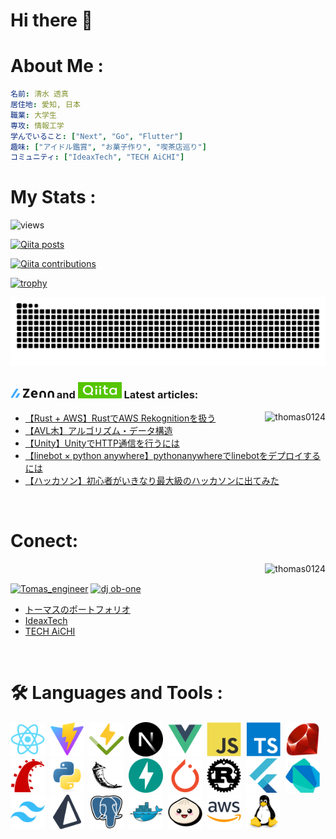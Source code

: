 # Hi there 👋
#  **About Me :**

```yaml
名前: 清水 透真
居住地: 愛知, 日本
職業: 大学生
専攻: 情報工学
学んでいること: ["Next", "Go", "Flutter"]
趣味: ["アイドル鑑賞", "お菓子作り", "喫茶店巡り"]
コミュニティ: ["IdeaxTech", "TECH AiCHI"]
```

# **My Stats :**
<p>
  <img src="https://komarev.com/ghpvc/?username=thomas0124&style=flat-square&color=blue" alt="views"/>
  
  [![Qiita posts](https://qiita-badge.apiapi.app/s/thomas0124/posts.svg)](http://qiita.com/thomas0124)

  [![Qiita contributions](https://qiita-badge.apiapi.app/s/thomas0124/contributions.svg)](http://qiita.com/thomas0124)
</p>

[![trophy](https://github-profile-trophy.vercel.app/?username=thomas0124&theme=onedark)](https://github.com/ryo-ma/github-profile-trophy)

<picture>
  <source media="(prefers-color-scheme: dark)" srcset="https://raw.githubusercontent.com/obregonia1/obregonia1/master/img/snake-dark.svg">
  <source media="(prefers-color-scheme: light)" srcset="https://raw.githubusercontent.com/obregonia1/obregonia1/master/img/snake.svg">
  <img alt="github contribution grid snake animation" src="https://raw.githubusercontent.com/obregonia1/obregonia1/master/img/snake.svg">
</picture>


### <img src="./img/zenn.svg" width="70px"> and <img src= "./img/qiita.svg" width="70px"> Latest articles:
<img align="right" src="https://github-readme-stats.vercel.app/api/top-langs?username=thomas0124&show_icons=true&theme=tokyonight&layout=compact&locale=en&langs_count=10" alt="thomas0124" />

- [【Rust + AWS】RustでAWS Rekognitionを扱う](https://zenn.dev/tomas_engineer/books/fa87f772066079)
- [【AVL木】アルゴリズム・データ構造 ](https://qiita.com/thomas0124/items/9dc542b4e3917f10fbb8)
- [【Unity】UnityでHTTP通信を行うには](https://qiita.com/thomas0124/items/7b53912544a82a55b7ec)
- [【linebot × python anywhere】pythonanywhereでlinebotをデプロイするには](https://qiita.com/thomas0124/items/f05bf6c42a8094058b7a)
- [【ハッカソン】初心者がいきなり最大級のハッカソンに出てみた](https://qiita.com/thomas0124/items/9be7717fcc9d0bd83a5d)


&nbsp;

# Conect:

<p>&nbsp;<img align="right" src="https://github-readme-stats.vercel.app/api?username=thomas0124&show_icons=true&count_private=true&theme=tokyonight&custom_title=thomas0124's%20GitHub%20Stats&locale=en" alt="thomas0124" />
</p>

<a href="https://twitter.com/Tomas_engineer" target="blank"><img align="center" src="https://raw.githubusercontent.com/rahuldkjain/github-profile-readme-generator/master/src/images/icons/Social/twitter.svg" alt="Tomas_engineer" height="30" width="40" /></a>
<a href="https://www.instagram.com/tomas_03124/" target="blank"><img align="center" src="https://raw.githubusercontent.com/rahuldkjain/github-profile-readme-generator/master/src/images/icons/Social/instagram.svg" alt="dj ob-one" height="30" width="40" /></a>

- [トーマスのポートフォリオ](https://portfolio-thomas0124.vercel.app/)
- [IdeaxTech](https://plat.meijo-u.ac.jp/entrepreneurship/)
- [TECH AiCHI](https://twitter.com/Tech_Aichi) 

&nbsp;

# :hammer_and_wrench: **Languages and Tools :**
<p align="left">
  <img src="https://github.com/devicons/devicon/blob/master/icons/react/react-original.svg" title="React" alt="React" width="55" height="55"/>&nbsp;
  <img src="https://github.com/devicons/devicon/blob/master/icons/vitejs/vitejs-original.svg" title="Vitejs" alt="Vitejs" width="55" height="55" />&nbsp;
  <img src="https://github.com/devicons/devicon/blob/master/icons/vitest/vitest-original.svg" title="Vitest" alt="Vitest" width="55" height="55" />&nbsp;
  <img src="https://github.com/devicons/devicon/blob/master/icons/nextjs/nextjs-original.svg" title="Nextjs" alt="Nextjs" width="55" height="55" />&nbsp;
  <img src="https://github.com/devicons/devicon/blob/master/icons/vuejs/vuejs-original.svg" title="Vuejs" alt="Vuejs" width="55" height="55" />&nbsp;
  <img src="https://github.com/devicons/devicon/blob/master/icons/javascript/javascript-original.svg" title="javacript" alt="javascript" width="55" height="55" />&nbsp;
  <img src="https://github.com/devicons/devicon/blob/master/icons/typescript/typescript-plain.svg" title="typescript" alt="typescript" width="55" height="55" />&nbsp;
  <img src="https://github.com/devicons/devicon/blob/master/icons/ruby/ruby-original.svg" title="Ruby" alt="Ruby" width="55" height="55" />&nbsp;
 <img src="https://github.com/devicons/devicon/blob/master/icons/rails/rails-plain.svg" title="Rails" alt="Rails" width="55" height="55" />&nbsp;
  <img src="https://github.com/devicons/devicon/blob/master/icons/python/python-original.svg" title="python" alt="python" width="55" height="55" />&nbsp;
  <img src="https://github.com/devicons/devicon/blob/master/icons/flask/flask-original.svg" title="flask" alt="flask" width="55" height="55" />&nbsp;
<img src="https://github.com/devicons/devicon/blob/master/icons/fastapi/fastapi-original.svg" title="fastapi" alt="fastapi" width="55" height="55" />&nbsp;
<img src="https://github.com/devicons/devicon/blob/master/icons/pytorch/pytorch-original.svg" title="pytorch" alt="pytorch" width="55" height="55" />&nbsp;
  <img src="https://github.com/devicons/devicon/blob/master/icons/rust/rust-original.svg" title="rust" alt="rust" width="55" height="55" />&nbsp;
  <img src="https://github.com/devicons/devicon/blob/master/icons/flutter/flutter-original.svg" title="flutter" alt="flutter" width="55" height="55" />&nbsp;
  <img src="https://github.com/devicons/devicon/blob/master/icons/dart/dart-original.svg" title="dart" alt="dart" width="55" height="55" />&nbsp;
 <img src="https://github.com/devicons/devicon/blob/master/icons/tailwindcss/tailwindcss-original.svg" title="tailwind" alt="tailwind" width="55" height="55" />&nbsp;
 <img src="https://github.com/devicons/devicon/blob/master/icons/prisma/prisma-original.svg" title="prisma" alt="prisma" width="55" height="55" />&nbsp;
 <img src="https://github.com/devicons/devicon/blob/master/icons/postgresql/postgresql-original.svg" title="postgresql" alt="postgresql" width="55" height="55" />&nbsp;
 <img src="https://github.com/devicons/devicon/blob/master/icons/docker/docker-original.svg" title="docker" alt="docker" width="55" height="55" />&nbsp;
 <img src="https://github.com/devicons/devicon/blob/master/icons/bun/bun-original.svg" title="bun" alt="bun" width="55" height="55" />&nbsp;
 <img src="https://github.com/devicons/devicon/blob/master/icons/amazonwebservices/amazonwebservices-original-wordmark.svg" title="aws" alt="aws" width="55" height="55" />&nbsp;
 <img src="https://github.com/devicons/devicon/blob/master/icons/linux/linux-original.svg" title="liux" alt="linux" width="55" height="55" />&nbsp;
</p>
</p>

<!--
**thomas0124/thomas0124** is a ✨ _special_ ✨ repository because its `README.md` (this file) appears on your GitHub profile.

Here are some ideas to get you started:

- 🔭 I’m currently working on ...
- 🌱 I’m currently learning ...
- 👯 I’m looking to collaborate on ...
- 🤔 I’m looking for help with ...
- 💬 Ask me about ...
- 📫 How to reach me: ...
- 😄 Pronouns: ...
- ⚡ Fun fact: ...
-->

